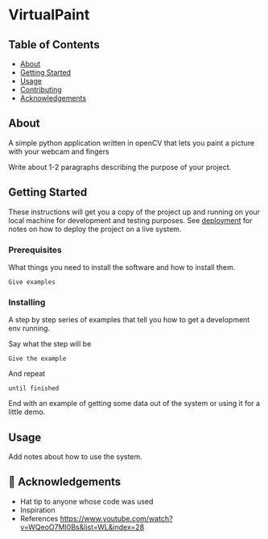 # VirtualPaint

## Table of Contents
+ [About](#about)
+ [Getting Started](#getting_started)
+ [Usage](#usage)
+ [Contributing](../CONTRIBUTING.md)
+ [Acknowledgements](#acknowledgements)

## About <a name = "about"></a>
A simple python application written in openCV that lets you paint a picture with your webcam and fingers

Write about 1-2 paragraphs describing the purpose of your project.

## Getting Started <a name = "getting_started"></a>
These instructions will get you a copy of the project up and running on your local machine for development and testing purposes. See [deployment](#deployment) for notes on how to deploy the project on a live system.

### Prerequisites

What things you need to install the software and how to install them.

```
Give examples
```

### Installing

A step by step series of examples that tell you how to get a development env running.

Say what the step will be

```
Give the example
```

And repeat

```
until finished
```

End with an example of getting some data out of the system or using it for a little demo.

## Usage <a name = "usage"></a>

Add notes about how to use the system.

## 🎉 Acknowledgements <a name = "acknowledgement"></a>
- Hat tip to anyone whose code was used
- Inspiration
- References 
https://www.youtube.com/watch?v=WQeoO7MI0Bs&list=WL&index=28

